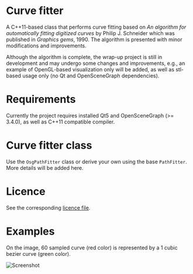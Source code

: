 # Curve fitter

A C++11-based class that performs curve fitting based on *An algorithm for automatically fitting digitized curves* by Philip J. Schneider which was published in *Graphics gems*, 1990. The algorithm is presented with minor modifications and improvements. 

Although the algorithm is complete, the wrap-up project is still in development and may undergo some changes and improvements, e.g., an example of OpenGL-based visualization only will be added, as well as stl-based usage only (no Qt and OpenSceneGraph dependencies).

# Requirements

Currently the project requires installed Qt5 and OpenSceneGraph (>= 3.4.0), as well as C++11 compatible compiler. 

# Curve fitter class

Use the `OsgPathFitter` class or derive your own using the base `PathFitter`. More details will be added here.

# Licence

See the corresponding [licence file](https://github.com/vicrucann/CurveFitting/blob/master/LICENSE).

# Examples

On the image, 60 sampled curve (red color) is represented by a 1 cubic bezier curve (green color).

![Screenshot](https://github.com/vicrucann/CurveFitting/blob/master/screenshots/curvefit.png)
